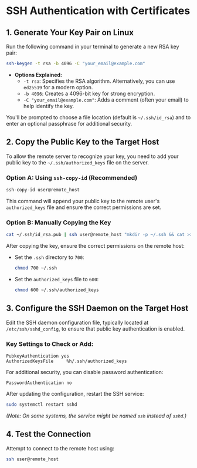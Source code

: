 # SSH Authentication with Certificates
## 1. Generate Your Key Pair on Linux

Run the following command in your terminal to generate a new RSA key pair:

```bash
ssh-keygen -t rsa -b 4096 -C "your_email@example.com"
```

- **Options Explained:**
  - `-t rsa`: Specifies the RSA algorithm. Alternatively, you can use `ed25519` for a modern option.
  - `-b 4096`: Creates a 4096-bit key for strong encryption.
  - `-C "your_email@example.com"`: Adds a comment (often your email) to help identify the key.

You'll be prompted to choose a file location (default is `~/.ssh/id_rsa`) and to enter an optional passphrase for additional security.

## 2. Copy the Public Key to the Target Host

To allow the remote server to recognize your key, you need to add your public key to the `~/.ssh/authorized_keys` file on the server.

### Option A: Using `ssh-copy-id` (Recommended)

```bash
ssh-copy-id user@remote_host
```

This command will append your public key to the remote user's `authorized_keys` file and ensure the correct permissions are set.

### Option B: Manually Copying the Key

```bash
cat ~/.ssh/id_rsa.pub | ssh user@remote_host "mkdir -p ~/.ssh && cat >> ~/.ssh/authorized_keys"
```

After copying the key, ensure the correct permissions on the remote host:

- Set the `.ssh` directory to `700`:
  ```bash
  chmod 700 ~/.ssh
  ```
- Set the `authorized_keys` file to `600`:
  ```bash
  chmod 600 ~/.ssh/authorized_keys
  ```

## 3. Configure the SSH Daemon on the Target Host

Edit the SSH daemon configuration file, typically located at `/etc/ssh/sshd_config`, to ensure that public key authentication is enabled.

### Key Settings to Check or Add:

```text
PubkeyAuthentication yes
AuthorizedKeysFile     %h/.ssh/authorized_keys
```

For additional security, you can disable password authentication:

```text
PasswordAuthentication no
```

After updating the configuration, restart the SSH service:

```bash
sudo systemctl restart sshd
```

*(Note: On some systems, the service might be named `ssh` instead of `sshd`.)*

## 4. Test the Connection

Attempt to connect to the remote host using:

```bash
ssh user@remote_host
```

